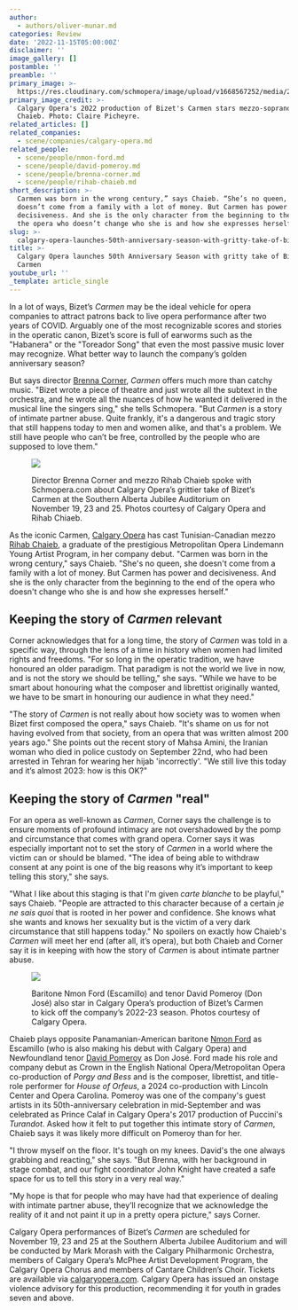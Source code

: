 ```yaml
---
author:
  - authors/oliver-munar.md
categories: Review
date: '2022-11-15T05:00:00Z'
disclaimer: ''
image_gallery: []
postamble: ''
preamble: ''
primary_image: >-
  https://res.cloudinary.com/schmopera/image/upload/v1668567252/media/2022/11/sqCalgaryOpera_RihabChaieb_ClairePicheyre_v0jr69.jpg
primary_image_credit: >-
  Calgary Opera's 2022 production of Bizet's Carmen stars mezzo-soprano Rihab
  Chaieb. Photo: Claire Picheyre.
related_articles: []
related_companies:
  - scene/companies/calgary-opera.md
related_people:
  - scene/people/nmon-ford.md
  - scene/people/david-pomeroy.md
  - scene/people/brenna-corner.md
  - scene/people/rihab-chaieb.md
short_description: >-
  Carmen was born in the wrong century,” says Chaieb. “She’s no queen, she
  doesn’t come from a family with a lot of money. But Carmen has power and
  decisiveness. And she is the only character from the beginning to the end of
  the opera who doesn’t change who she is and how she expresses herself.”
slug: >-
  calgary-opera-launches-50th-anniversary-season-with-gritty-take-of-bizets-carmen
title: >-
  Calgary Opera launches 50th Anniversary Season with gritty take of Bizet’s
  Carmen
youtube_url: ''
_template: article_single
---
```


In a lot of ways, Bizet’s _Carmen_ may be the ideal vehicle for opera companies to attract patrons back to live opera performance after two years of COVID. Arguably one of the most recognizable scores and stories in the operatic canon, Bizet’s score is full of earworms such as the "Habanera" or the "Toreador Song" that even the most passive music lover may recognize. What better way to launch the company’s golden anniversary season?

But says director [Brenna Corner](/scene/people/brenna-corner/), _Carmen_ offers much more than catchy music. "Bizet wrote a piece of theatre and just wrote all the subtext in the orchestra, and he wrote all the nuances of how he wanted it delivered in the musical line the singers sing," she tells Schmopera. "But _Carmen_ is a story of intimate partner abuse. Quite frankly, it's a dangerous and tragic story that still happens today to men and women alike, and that's a problem. We still have people who can’t be free, controlled by the people who are supposed to love them."

<figure data-type="image">

![](https://res.cloudinary.com/schmopera/image/upload/v1668567008/media/2022/11/CalgaryOpera_ChaiebCorner_lllhs1.jpg)

<figcaption>Director Brenna Corner and mezzo Rihab Chaieb spoke with Schmopera.com about Calgary Opera’s grittier take of Bizet’s Carmen at the Southern Alberta Jubilee Auditorium on November 19, 23 and 25. Photos courtesy of Calgary Opera and Rihab Chiaeb.</figcaption>  
</figure>

As the iconic Carmen, [Calgary Opera](/scene/companies/calgary-opera/) has cast Tunisian-Canadian mezzo [Rihab Chaieb](/scene/people/rihab-chaieb/), a graduate of the prestigious Metropolitan Opera Lindemann Young Artist Program, in her company debut. "Carmen was born in the wrong century," says Chaieb. "She's no queen, she doesn't come from a family with a lot of money. But Carmen has power and decisiveness. And she is the only character from the beginning to the end of the opera who doesn't change who she is and how she expresses herself."

## Keeping the story of _Carmen_ relevant

Corner acknowledges that for a long time, the story of _Carmen_ was told in a specific way, through the lens of a time in history when women had limited rights and freedoms. "For so long in the operatic tradition, we have honoured an older paradigm. That paradigm is not the world we live in now, and is not the story we should be telling," she says. "While we have to be smart about honouring what the composer and librettist originally wanted, we have to be smart in honouring our audience in what they need."

"The story of _Carmen_ is not really about how society was to women when Bizet first composed the opera," says Chaieb. "It's shame on us for not having evolved from that society, from an opera that was written almost 200 years ago." She points out the recent story of Mahsa Amini, the Iranian woman who died in police custody on September 22nd, who had been arrested in Tehran for wearing her hijab 'incorrectly'. "We still live this today and it’s almost 2023: how is this OK?"

## Keeping the story of _Carmen_ "real"

For an opera as well-known as _Carmen_, Corner says the challenge is to ensure moments of profound intimacy are not overshadowed by the pomp and circumstance that comes with grand opera. Corner says it was especially important not to set the story of _Carmen_ in a world where the victim can or should be blamed. "The idea of being able to withdraw consent at any point is one of the big reasons why it’s important to keep telling this story," she says.

"What I like about this staging is that I'm given _carte blanche_ to be playful," says Chaieb. "People are attracted to this character because of a certain _je ne sais quoi_ that is rooted in her power and confidence. She knows what she wants and knows her sexuality but is the victim of a very dark circumstance that still happens today." No spoilers on exactly how Chaieb's _Carmen_ will meet her end (after all, it’s opera), but both Chaieb and Corner say it is in keeping with how the story of _Carmen_ is about intimate partner abuse.

<figure data-type="image">

![](https://res.cloudinary.com/schmopera/image/upload/v1668567036/media/2022/11/CalgaryOpera_FordPomeroy_pgvemd.jpg)

<figcaption>Baritone Nmon Ford (Escamillo) and tenor David Pomeroy (Don José) also star in Calgary Opera’s production of Bizet’s Carmen to kick off the company’s 2022-23 season. Photos courtesy of Calgary Opera.</figcaption>  
</figure>

Chaieb plays opposite Panamanian-American baritone [Nmon Ford](/scene/people/nmon-ford/) as Escamillo (who is also making his debut with Calgary Opera) and Newfoundland tenor [David Pomeroy](/scene/people/david-pomeroy/) as Don José. Ford made his role and company debut as Crown in the English National Opera/Metropolitan Opera co-production of _Porgy and Bess_ and is the composer, librettist, and title-role performer for _House of Orfeus_, a 2024 co-production with Lincoln Center and Opera Carolina. Pomeroy was one of the company's guest artists in its 50th-anniversary celebration in mid-September and was celebrated as Prince Calaf in Calgary Opera's 2017 production of Puccini's _Turandot_. Asked how it felt to put together this intimate story of _Carmen_, Chaieb says it was likely more difficult on Pomeroy than for her.

"I throw myself on the floor. It's tough on my knees. David's the one always grabbing and reacting," she says. "But Brenna, with her background in stage combat, and our fight coordinator John Knight have created a safe space for us to tell this story in a very real way."

"My hope is that for people who may have had that experience of dealing with intimate partner abuse, they’ll recognize that we acknowledge the reality of it and not paint it up in a pretty opera picture," says Corner.

Calgary Opera performances of Bizet’s _Carmen_ are scheduled for November 19, 23 and 25 at the Southern Alberta Jubilee Auditorium and will be conducted by Mark Morash with the Calgary Philharmonic Orchestra, members of Calgary Opera’s McPhee Artist Development Program, the Calgary Opera Chorus and members of Cantare Children’s Choir. Tickets are available via [calgaryopera.com](https://calgaryopera.com/). Calgary Opera has issued an onstage violence advisory for this production, recommending it for youth in grades seven and above.

